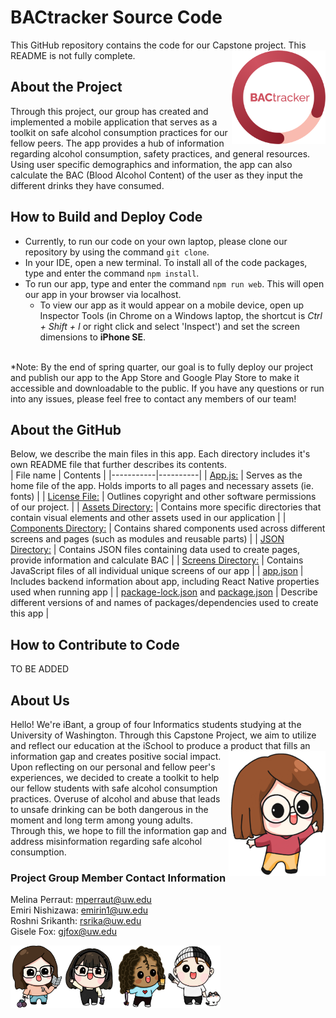 # BACtracker Source Code
This GitHub repository contains the code for our Capstone project. This README is not fully complete.
<img align="right" width="150" height="150" src="./assets/icons/BACtracker_logo.png">
## About the Project
Through this project, our group has created and implemented a mobile application that serves as a toolkit on safe alcohol consumption practices for our fellow peers. The app provides a hub of information regarding alcohol consumption, safety practices, and general resources. Using user specific demographics and information, the app can also calculate the BAC (Blood Alcohol Content) of the user as they input the different drinks they have consumed. 

## How to Build and Deploy Code
- Currently, to run our code on your own laptop, please clone our repository by using the command `git clone`. 
- In your IDE, open a new terminal. To install all of the code packages, type and enter the command `npm install`. 
- To run our app, type and enter the command `npm run web`. This will open our app in your browser via localhost. 
    - To view our app as it would appear on a mobile device, open up Inspector Tools (in Chrome on a Windows laptop, the shortcut is _Ctrl + Shift + I_ or right click and select 'Inspect') and set the screen dimensions to **iPhone SE**. 
<br>
*Note: By the end of spring quarter, our goal is to fully deploy our project and publish our app to the App Store and Google Play Store to make it accessible and downloadable to the public.
If you have any questions or run into any issues, please feel free to contact any members of our team!

## About the GitHub
Below, we describe the main files in this app. Each directory includes it's own README file that further describes its contents. <br>
| File name | Contents | 
|-----------|----------|
| [App.js:](./App.js) | Serves as the home file of the app. Holds imports to all pages and necessary assets (ie. fonts) |
| [License File:](./LICENSE) | Outlines copyright and other software permissions of our project.  |
| [Assets Directory:](./assets/) | Contains more specific directories that contain visual elements and other assets used in our application |
| [Components Directory:](./components/) | Contains shared components used across different screens and pages (such as modules and reusable parts) |
| [JSON Directory:](./json/) | Contains JSON files containing data used to create pages, provide information and calculate BAC |
| [Screens Directory:](./screens/) | Contains JavaScript files of all individual unique screens of our app |
| [app.json](./app.json) | Includes backend information about app, including React Native properties used when running app |
| [package-lock.json](./package-lock.json) and [package.json](./package.json) | Describe different versions of and names of packages/dependencies used to create this app |

## How to Contribute to Code
TO BE ADDED

## About Us
Hello! We're iBant, a group of four Informatics students studying at the University of Washington. Through this Capstone Project, we aim to utilize and reflect our education at the iSchool to produce a product that fills an information gap and creates positive social impact.<img align="right" height="200" src="./assets/avatars/Casual_Rosie.png"> 
<br>
Upon reflecting on our personal and fellow peer's experiences, we decided to create a toolkit to help our fellow students with safe alcohol consumption practices. Overuse of alcohol and abuse that leads to unsafe drinking can be both dangerous in the moment and long term among young adults. Through this, we hope to fill the information gap and address misinformation regarding safe alcohol consumption.

### Project Group Member Contact Information
Melina Perraut: mperraut@uw.edu
<br>
Emiri Nishizawa: emirin1@uw.edu
<br>
Roshni Srikanth: rsrika@uw.edu
<br>
Gisele Fox: gjfox@uw.edu

<div>
<img align="left" height="100" src="./assets/avatars/iBant/Melina avatar.png"> <img align="left" height="100" src="./assets/avatars/iBant/Emiri avatar.png"> <img align="left" height="100" src="./assets/avatars/iBant/Roshni avatar.png"> <img align="left" height="100" src="./assets/avatars/iBant/Gisele avatar.png"> 
</div>